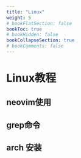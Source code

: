 ```yaml
---
title: "Linux"
weight: 5
# bookFlatSection: false
bookToc: true
# bookHidden: false
bookCollapseSection: true
# bookComments: false
---
```


# Linux教程

## neovim使用

## grep命令

## arch 安装
